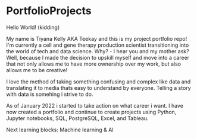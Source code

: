 # PortfolioProjects

Hello World! (kidding) 

My name is Tiyana Kelly AKA Teekay and this is my project portfolio repo! I'm currently a cell and gene therapy production scientist transitioning into the world of tech and data science. Why? - I hear you and my mother ask? Well, because I made the decision to upskill myself and move into a career that not only allows me to have more ownership over my work, but also allows me to be creative!

I love the method of taking something confusing and complex like data and translating it to media thats easy to understand by everyone. Telling a story with data is somehing i strive to do. 

As of January 2022 i started to take action on what career i want. I have now created a portfolio and continue to create projects using Python, Jupyter notebooks, SQL, PostgreSQL, Excel, and Tableau. 

Next learning blocks: Machine learning & AI
